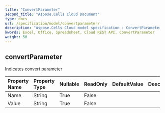 ```yaml
---
title: "ConvertParameter"
second_title: "Aspose.Cells Cloud Document"
type: docs
url: /specification/model/convertparameter/
description: "Aspose.Cells Cloud model specification : ConvertParameter. Effortlessly handle Excel and other spreadsheet documents with features like opening, generating, editing, splitting, merging, comparing, and converting."
kwords: Excel, Office, Spreadsheet, Cloud REST API, ConvertParameter
weight: 50
---
```


## **convertParameter**

Indicates convert parameter 

| Property Name | Property Type | Nullable |  ReadOnly | DefaultValue | Description | 
| :- | :- | :- |:- |  :- | :- |
| Name | String | True |  False |  |  |  
| Value | String | True |  False |  |  |  


